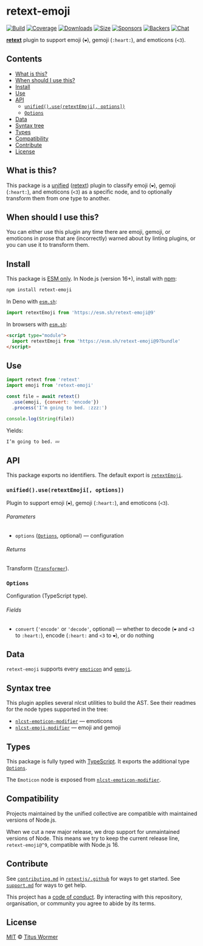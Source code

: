 # retext-emoji

[![Build][build-badge]][build]
[![Coverage][coverage-badge]][coverage]
[![Downloads][downloads-badge]][downloads]
[![Size][size-badge]][size]
[![Sponsors][sponsors-badge]][collective]
[![Backers][backers-badge]][collective]
[![Chat][chat-badge]][chat]

**[retext][]** plugin to support emoji (`❤️`), gemoji (`:heart:`), and
emoticons (`<3`).

## Contents

*   [What is this?](#what-is-this)
*   [When should I use this?](#when-should-i-use-this)
*   [Install](#install)
*   [Use](#use)
*   [API](#api)
    *   [`unified().use(retextEmoji[, options])`](#unifieduseretextemoji-options)
    *   [`Options`](#options)
*   [Data](#data)
*   [Syntax tree](#syntax-tree)
*   [Types](#types)
*   [Compatibility](#compatibility)
*   [Contribute](#contribute)
*   [License](#license)

## What is this?

This package is a [unified][] ([retext][]) plugin to classify emoji (`❤️`),
gemoji (`:heart:`), and emoticons (`<3`) as a specific node, and to optionally
transform them from one type to another.

## When should I use this?

You can either use this plugin any time there are emoji, gemoji, or emoticons
in prose that are (incorrectly) warned about by linting plugins, or you can
use it to transform them.

## Install

This package is [ESM only][esm].
In Node.js (version 16+), install with [npm][]:

```sh
npm install retext-emoji
```

In Deno with [`esm.sh`][esmsh]:

```js
import retextEmoji from 'https://esm.sh/retext-emoji@9'
```

In browsers with [`esm.sh`][esmsh]:

```html
<script type="module">
  import retextEmoji from 'https://esm.sh/retext-emoji@9?bundle'
</script>
```

## Use

```js
import retext from 'retext'
import emoji from 'retext-emoji'

const file = await retext()
  .use(emoji, {convert: 'encode'})
  .process('I’m going to bed. :zzz:')

console.log(String(file))
```

Yields:

```txt
I’m going to bed. 💤
```

## API

This package exports no identifiers.
The default export is [`retextEmoji`][api-retext-emoji].

### `unified().use(retextEmoji[, options])`

Plugin to support emoji (`❤️`), gemoji (`:heart:`), and emoticons (`<3`).

###### Parameters

*   `options` ([`Options`][api-options], optional)
    — configuration

###### Returns

Transform ([`Transformer`][unified-transformer]).

### `Options`

Configuration (TypeScript type).

###### Fields

*   `convert` (`'encode'` or `'decode'`, optional)
    — whether to decode (`❤️` and `<3` to `:heart:`), encode (`:heart:` and
    `<3` to `❤️`), or do nothing

## Data

`retext-emoji` supports every [`emoticon`][emoticon] and [`gemoji`][gemoji].

## Syntax tree

This plugin applies several nlcst utilities to build the AST.
See their readmes for the node types supported in the tree:

*   [`nlcst-emoticon-modifier`][nlcst-emoticon-modifier]
    — emoticons
*   [`nlcst-emoji-modifier`][nlcst-emoji-modifier]
    — emoji and gemoji

## Types

This package is fully typed with [TypeScript][].
It exports the additional type [`Options`][api-options].

The `Emoticon` node is exposed from
[`nlcst-emoticon-modifier`][nlcst-emoticon-modifier].

## Compatibility

Projects maintained by the unified collective are compatible with maintained
versions of Node.js.

When we cut a new major release, we drop support for unmaintained versions of
Node.
This means we try to keep the current release line, `retext-emoji@^9`,
compatible with Node.js 16.

## Contribute

See [`contributing.md`][contributing] in [`retextjs/.github`][health] for ways
to get started.
See [`support.md`][support] for ways to get help.

This project has a [code of conduct][coc].
By interacting with this repository, organisation, or community you agree to
abide by its terms.

## License

[MIT][license] © [Titus Wormer][author]

<!-- Definitions -->

[build-badge]: https://github.com/retextjs/retext-emoji/workflows/main/badge.svg

[build]: https://github.com/retextjs/retext-emoji/actions

[coverage-badge]: https://img.shields.io/codecov/c/github/retextjs/retext-emoji.svg

[coverage]: https://codecov.io/github/retextjs/retext-emoji

[downloads-badge]: https://img.shields.io/npm/dm/retext-emoji.svg

[downloads]: https://www.npmjs.com/package/retext-emoji

[size-badge]: https://img.shields.io/bundlejs/size/retext-emoji

[size]: https://bundlejs.com/?q=retext-emoji

[sponsors-badge]: https://opencollective.com/unified/sponsors/badge.svg

[backers-badge]: https://opencollective.com/unified/backers/badge.svg

[collective]: https://opencollective.com/unified

[chat-badge]: https://img.shields.io/badge/chat-discussions-success.svg

[chat]: https://github.com/retextjs/retext/discussions

[npm]: https://docs.npmjs.com/cli/install

[esm]: https://gist.github.com/sindresorhus/a39789f98801d908bbc7ff3ecc99d99c

[esmsh]: https://esm.sh

[typescript]: https://www.typescriptlang.org

[health]: https://github.com/retextjs/.github

[contributing]: https://github.com/retextjs/.github/blob/main/contributing.md

[support]: https://github.com/retextjs/.github/blob/main/support.md

[coc]: https://github.com/retextjs/.github/blob/main/code-of-conduct.md

[license]: license

[author]: https://wooorm.com

[emoticon]: https://github.com/wooorm/emoticon/blob/main/support.md

[gemoji]: https://github.com/wooorm/gemoji/blob/main/support.md

[nlcst-emoticon-modifier]: https://github.com/syntax-tree/nlcst-emoticon-modifier

[nlcst-emoji-modifier]: https://github.com/syntax-tree/nlcst-emoji-modifier

[retext]: https://github.com/retextjs/retext

[unified]: https://github.com/unifiedjs/unified

[unified-transformer]: https://github.com/unifiedjs/unified#transformer

[api-retext-emoji]: #unifieduseretextemoji-options

[api-options]: #options
